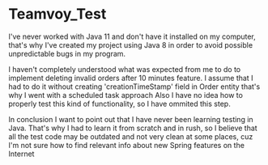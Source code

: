 # Teamvoy_Test

I've never worked with Java 11 and don't have it installed on my computer, that's why I've created my project using Java 8 in order 
to avoid possible unpredictable bugs in my program.

I haven't completely understood what was expected from me to do to implement deleting invalid orders after 10 minutes feature. 
I assume that I had to do it without creating 'creationTimeStamp' field in Order entity that's why I went with a scheduled task approach
Also I have no idea how to properly test this kind of functionality, so I have ommited this step.

In conclusion I want to point out that I have never been learning testing in Java. That's why I had to learn it from scratch and in rush, so I believe 
that all the test code may be outdated and not very clean at some places, cuz I'm not sure how to find relevant info about new Spring features on the Internet
